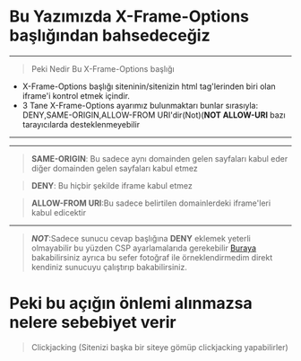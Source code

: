 # Bu Yazımızda X-Frame-Options başlığından bahsedeceğiz
***
> Peki Nedir Bu X-Frame-Options başlığı
* X-Frame-Options başlığı siteninin/sitenizin html tag'lerinden biri olan iframe'i kontrol etmek içindir.
* 3 Tane X-Frame-Options ayarımız bulunmaktarı bunlar sırasıyla: DENY,SAME-ORIGIN,ALLOW-FROM URI'dir(Not)(**NOT ALLOW-URI** bazı tarayıcılarda desteklenmeyebilir
***
***
> **SAME-ORIGIN**: Bu sadece aynı domainden gelen sayfaları kabul eder diğer domainden gelen sayfaları kabul etmez

> **DENY**: Bu hiçbir şekilde iframe kabul etmez

> **ALLOW-FROM URI**:Bu sadece belirtilen domainlerdeki iframe'leri kabul edicektir
***
>***NOT***:Sadece sunucu cevap başlığına **DENY** eklemek yeterli olmayabilir bu yüzden CSP ayarlamalarıda gerekebilir  [Buraya](https://www.mshowto.org/content-security-policy-csp-nedir.html) bakabilirsiniz ayrıca bu sefer fotoğraf ile örneklendirmedim direkt kendiniz sunucuyu çalıştırıp bakabilirsiniz.
# Peki bu açığın önlemi alınmazsa nelere sebebiyet verir
> Clickjacking (Sitenizi başka bir siteye gömüp clickjacking yapabilirler)
